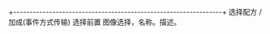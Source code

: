 +----------------------------------------------------------------+
选择配方 / 加成(事件方式传输)
选择前置
图像选择，名称。描述。